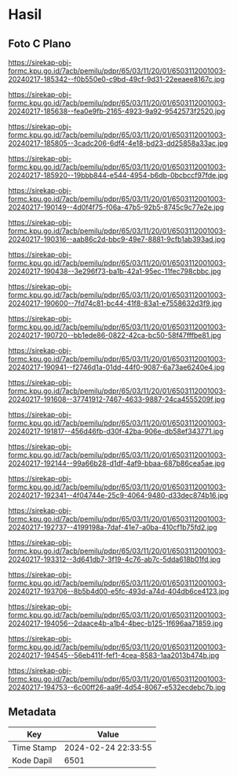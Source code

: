 # Hasil

## Foto C Plano

https://sirekap-obj-formc.kpu.go.id/7acb/pemilu/pdpr/65/03/11/20/01/6503112001003-20240217-185342--f0b550e0-c9bd-49cf-9d31-22eeaee8167c.jpg

https://sirekap-obj-formc.kpu.go.id/7acb/pemilu/pdpr/65/03/11/20/01/6503112001003-20240217-185638--fea0e9fb-2165-4923-9a92-9542573f2520.jpg

https://sirekap-obj-formc.kpu.go.id/7acb/pemilu/pdpr/65/03/11/20/01/6503112001003-20240217-185805--3cadc206-6df4-4e18-bd23-dd25858a33ac.jpg

https://sirekap-obj-formc.kpu.go.id/7acb/pemilu/pdpr/65/03/11/20/01/6503112001003-20240217-185920--19bbb844-e544-4954-b6db-0bcbccf97fde.jpg

https://sirekap-obj-formc.kpu.go.id/7acb/pemilu/pdpr/65/03/11/20/01/6503112001003-20240217-190149--4d0f4f75-f06a-47b5-92b5-8745c9c77e2e.jpg

https://sirekap-obj-formc.kpu.go.id/7acb/pemilu/pdpr/65/03/11/20/01/6503112001003-20240217-190316--aab86c2d-bbc9-49e7-8881-9cfb1ab393ad.jpg

https://sirekap-obj-formc.kpu.go.id/7acb/pemilu/pdpr/65/03/11/20/01/6503112001003-20240217-190438--3e296f73-ba1b-42a1-95ec-11fec798cbbc.jpg

https://sirekap-obj-formc.kpu.go.id/7acb/pemilu/pdpr/65/03/11/20/01/6503112001003-20240217-190600--7fd74c81-bc44-41f8-83a1-e7558632d3f9.jpg

https://sirekap-obj-formc.kpu.go.id/7acb/pemilu/pdpr/65/03/11/20/01/6503112001003-20240217-190720--bb1ede86-0822-42ca-bc50-58f47fffbe81.jpg

https://sirekap-obj-formc.kpu.go.id/7acb/pemilu/pdpr/65/03/11/20/01/6503112001003-20240217-190941--f2746d1a-01dd-44f0-9087-6a73ae6240e4.jpg

https://sirekap-obj-formc.kpu.go.id/7acb/pemilu/pdpr/65/03/11/20/01/6503112001003-20240217-191608--37741912-7467-4633-9887-24ca4555209f.jpg

https://sirekap-obj-formc.kpu.go.id/7acb/pemilu/pdpr/65/03/11/20/01/6503112001003-20240217-191817--456d46fb-d30f-42ba-906e-db58ef343771.jpg

https://sirekap-obj-formc.kpu.go.id/7acb/pemilu/pdpr/65/03/11/20/01/6503112001003-20240217-192144--99a66b28-d1df-4af9-bbaa-687b86cea5ae.jpg

https://sirekap-obj-formc.kpu.go.id/7acb/pemilu/pdpr/65/03/11/20/01/6503112001003-20240217-192341--4f04744e-25c9-4064-9480-d33dec874b16.jpg

https://sirekap-obj-formc.kpu.go.id/7acb/pemilu/pdpr/65/03/11/20/01/6503112001003-20240217-192737--4199198a-7daf-41e7-a0ba-410cf1b75fd2.jpg

https://sirekap-obj-formc.kpu.go.id/7acb/pemilu/pdpr/65/03/11/20/01/6503112001003-20240217-193312--3d641db7-3f19-4c76-ab7c-5dda618b01fd.jpg

https://sirekap-obj-formc.kpu.go.id/7acb/pemilu/pdpr/65/03/11/20/01/6503112001003-20240217-193706--8b5b4d00-e5fc-493d-a74d-404db6ce4123.jpg

https://sirekap-obj-formc.kpu.go.id/7acb/pemilu/pdpr/65/03/11/20/01/6503112001003-20240217-194056--2daace4b-a1b4-4bec-b125-1f696aa71859.jpg

https://sirekap-obj-formc.kpu.go.id/7acb/pemilu/pdpr/65/03/11/20/01/6503112001003-20240217-194545--56eb411f-fef1-4cea-8583-1aa2013b474b.jpg

https://sirekap-obj-formc.kpu.go.id/7acb/pemilu/pdpr/65/03/11/20/01/6503112001003-20240217-194753--6c00ff26-aa9f-4d54-8067-e532ecdebc7b.jpg


## Metadata

| Key        | Value               |
| ---------- | ------------------- |
| Time Stamp | 2024-02-24 22:33:55 |
| Kode Dapil | 6501                |



